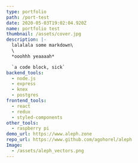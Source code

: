 ```yaml
---
type: portfolio
path: /port-test
date: 2020-05-03T19:02:04.920Z
name: portfolio test
thumbnail: /assets/cover.jpg
description: |-
  lalalala some markdown\
  \
  *ooohhh yeaaaah*

  `a code block, sick`
backend_tools:
  - node.js
  - express
  - knex
  - postgres
frontend_tools:
  - react
  - redux
  - styled-components
other_tools:
  - raspberry pi
demo_url: https://www.aleph.zone
repo_url: https://www.github.com/agohorel/aleph
Image:
  - /assets/aleph_vectors.png
---
```

